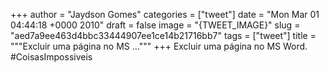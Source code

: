 
+++
author = "Jaydson Gomes"
categories = ["tweet"]
date = "Mon Mar 01 04:44:18 +0000 2010"
draft = false
image = "{TWEET_IMAGE}"
slug = "aed7a9ee463d4bbc33444907ee1ce14b21716bb7"
tags = ["tweet"]
title = """Excluir uma página no MS ..."""
+++
Excluir uma página no MS Word. #CoisasImpossiveis
